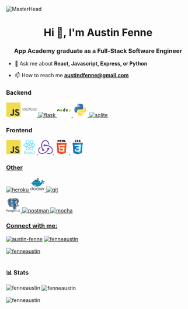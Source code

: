 ![MasterHead](https://user-images.githubusercontent.com/90361430/207989210-5eae206f-6ca8-4402-9616-bb014a67378a.jpg)
<h1 align="center">Hi 👋, I'm Austin Fenne</h1>
<h3 align="center">App Academy graduate as a Full-Stack Software Engineer</h3>

- 💬 Ask me about **React, Javascript, Express, or Python**

- 📫 How to reach me **austindfenne@gmail.com**


<h3 align="left">Backend</h3>
<p float="left">
<img src="https://raw.githubusercontent.com/devicons/devicon/master/icons/javascript/javascript-original.svg" alt="javascript" width="40" height="40"/> </a> <a href="https://mochajs.org" target="_blank" rel="noreferrer">
<img src="https://raw.githubusercontent.com/devicons/devicon/master/icons/express/express-original-wordmark.svg" alt="express" width="40" height="40"/> </a> <a href="https://flask.palletsprojects.com/" target="_blank" rel="noreferrer"> 
<img src="https://www.vectorlogo.zone/logos/pocoo_flask/pocoo_flask-icon.svg" alt="flask" width="40" height="40"/> </a> <a href="https://git-scm.com/" target="_blank" rel="noreferrer">
<img src="https://raw.githubusercontent.com/devicons/devicon/master/icons/nodejs/nodejs-original-wordmark.svg" alt="nodejs" width="40" height="40"/> </a> <a href="https://www.postgresql.org" target="_blank" rel="noreferrer"> 
<img src="https://raw.githubusercontent.com/devicons/devicon/master/icons/python/python-original.svg" alt="python" width="40" height="40"/> </a> <a href="https://reactjs.org/" target="_blank" rel="noreferrer"> 
<img src="https://www.vectorlogo.zone/logos/sqlite/sqlite-icon.svg" alt="sqlite" width="40" height="40"/> </a> </p>
</p>
  
<h3 align="left">Frontend</h3>
<img src="https://raw.githubusercontent.com/devicons/devicon/master/icons/javascript/javascript-original.svg" alt="javascript" width="40" height="40"/> </a> <a href="https://mochajs.org" target="_blank" rel="noreferrer">
<img src="https://raw.githubusercontent.com/devicons/devicon/master/icons/react/react-original-wordmark.svg" alt="react" width="40" height="40"/> </a> <a href="https://redux.js.org" target="_blank" rel="noreferrer"> 
<img src="https://raw.githubusercontent.com/devicons/devicon/master/icons/redux/redux-original.svg" alt="redux" width="40" height="40"/> </a> <a href="https://www.sqlite.org/" target="_blank" rel="noreferrer"> 
<img src="https://raw.githubusercontent.com/devicons/devicon/master/icons/html5/html5-original-wordmark.svg" alt="html5" width="40" height="40"/> </a> <a href="https://developer.mozilla.org/en-US/docs/Web/JavaScript" target="_blank" rel="noreferrer">
<img src="https://raw.githubusercontent.com/devicons/devicon/master/icons/css3/css3-original-wordmark.svg" alt="css3" width="40" height="40"/> </a> <a href="https://www.docker.com/" target="_blank" rel="noreferrer">
  
<h3 align="left">Other</h3>
<img src="https://www.vectorlogo.zone/logos/heroku/heroku-icon.svg" alt="heroku" width="40" height="40"/> </a> <a href="https://www.w3.org/html/" target="_blank" rel="noreferrer"> 
<img src="https://raw.githubusercontent.com/devicons/devicon/master/icons/docker/docker-original-wordmark.svg" alt="docker" width="40" height="40"/> </a> <a href="https://expressjs.com" target="_blank" rel="noreferrer"> 
<img src="https://www.vectorlogo.zone/logos/git-scm/git-scm-icon.svg" alt="git" width="40" height="40"/> </a> <a href="https://heroku.com" target="_blank" rel="noreferrer"> 
 
<img src="https://raw.githubusercontent.com/devicons/devicon/master/icons/postgresql/postgresql-original-wordmark.svg" alt="postgresql" width="40" height="40"/> </a> <a href="https://postman.com" target="_blank" rel="noreferrer"> 
<img src="https://www.vectorlogo.zone/logos/getpostman/getpostman-icon.svg" alt="postman" width="40" height="40"/> </a> <a href="https://www.python.org" target="_blank" rel="noreferrer"> 
<img src="https://www.vectorlogo.zone/logos/mochajs/mochajs-icon.svg" alt="mocha" width="40" height="40"/> </a> <a href="https://nodejs.org" target="_blank" rel="noreferrer"> 
  
<h3 align="left">Connect with me:</h3>
<p align="left">
<a href="https://linkedin.com/in/austin-fenne" target="blank"><img align="center" src="https://raw.githubusercontent.com/rahuldkjain/github-profile-readme-generator/master/src/images/icons/Social/linked-in-alt.svg" alt="austin-fenne" height="30" width="40" /></a>
<a href="https://www.leetcode.com/fenneaustin" target="blank"><img align="center" src="https://raw.githubusercontent.com/rahuldkjain/github-profile-readme-generator/master/src/images/icons/Social/leet-code.svg" alt="fenneaustin" height="30" width="40" /></a>
</p>
<a href="https://www.googe.com" target="blank"><img align="center" src ="https://res.cloudinary.com/dugmjvzmx/image/upload/v1671149770/angellist-svgrepo-com_fbcnrf.svg" alt="fenneaustin" height="30" width="40" /></a>


#

### 📊 Stats

<p><img align="left" src="https://github-readme-stats.vercel.app/api/top-langs?username=fenneaustin&show_icons=true&locale=en&layout=compact&theme=tokyonight" alt="fenneaustin" /></p>

<p>&nbsp;<img align="center" src="https://github-readme-stats.vercel.app/api?username=fenneaustin&show_icons=true&locale=en&theme=tokyonight" alt="fenneaustin" /></p>

<p><img align="center" src="https://github-readme-streak-stats.herokuapp.com/?user=fenneaustin&theme=tokyonight" alt="fenneaustin" /></p>


